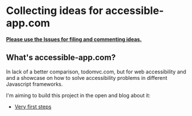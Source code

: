 # Collecting ideas for accessible-app.com

**[Please use the Issues for filing and commenting ideas.](https://github.com/accessible-app/backlog/issues)**

## What's accessible-app.com?

In lack of a better comparison, todomvc.com, but for web accessibility and and a showcase on how to solve accessibility problems in different Javascript frameworks.

I'm aiming to build this project in the open and blog about it:

* [Very first steps](https://marcus.io/blog/a11y-app-very-first-steps)
